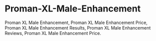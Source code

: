 # Proman-XL-Male-Enhancement
Proman XL Male Enhancement, Proman XL Male Enhancement Price, Proman XL Male Enhancement Results, Proman XL Male Enhancement Reviews, Proman XL Male Enhancement Price.
